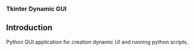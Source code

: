 ### Tkinter Dynamic GUI
## Introduction
Python GUI application for creation dynamic UI and running python scripts.